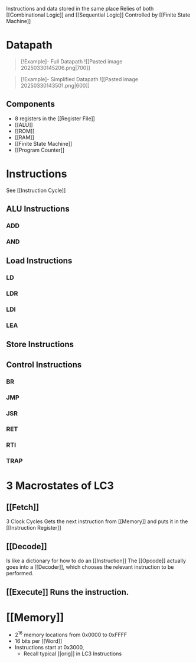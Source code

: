 Instructions and data stored in the same place
Relies of both [[Combinational Logic]] and [[Sequential Logic]]
Controlled by [[Finite State Machine]]

# Datapath
> [!Example]- Full Datapath
![[Pasted image 20250330145206.png|700]]

> [!Example]- Simplified Datapath
![[Pasted image 20250330143501.png|600]]
## Components
* 8 registers in the [[Register File]]
* [[ALU]]
* [[ROM]]
* [[RAM]]
* [[Finite State Machine]]
* [[Program Counter]]



# Instructions
See [[Instruction Cycle]]
## ALU Instructions
### ADD
### AND
## Load Instructions
### LD
### LDR
### LDI
### LEA
## Store Instructions
## Control Instructions
### BR
### JMP
### JSR
### RET
### RTI
### TRAP




# 3 Macrostates of LC3
## [[Fetch]]
3 Clock Cycles
Gets the next instruction from [[Memory]] and puts it in the [[Instruction Register]]
## [[Decode]]
Is like a dictionary for how to do an [[Instruction]]
The [[Opcode]] actually goes into a [[Decoder]], which chooses the relevant instruction to be performed.
## [[Execute]] Runs the instruction.
# [[Memory]]
* $2^{16}$ memory locations from 0x0000 to 0xFFFF
* $16$ bits per [[Word]]
* Instructions start at 0x3000,
	* Recall typical [[orig]] in LC3 Instructions
